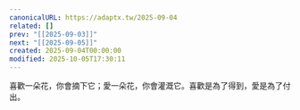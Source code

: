 ```yaml
---
canonicalURL: https://adaptx.tw/2025-09-04
related: []
prev: "[[2025-09-03]]"
next: "[[2025-09-05]]"
created: 2025-09-04T00:00:00
modified: 2025-10-05T17:30:11
---
```


喜歡一朵花，你會摘下它；愛一朵花，你會灌溉它。喜歡是為了得到，愛是為了付出。
